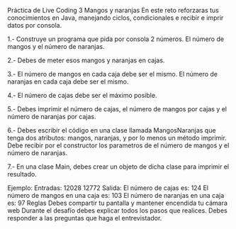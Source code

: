 Práctica de Live Coding 3
Mangos y naranjas
En este reto reforzaras tus conocimientos en Java, manejando ciclos, condicionales e recibir e imprir datos por consola.

1.- Construye un programa que pida por consola 2 números. El número de mangos y el número de naranjas.

2.- Debes de meter esos mangos y naranjas en cajas.

3.- El número de mangos en cada caja debe ser el mismo. El número de naranjas en cada caja debe ser el mismo.

4.- El número de cajas debe ser el máximo posible.

5.- Debes imprimir el número de cajas, el número de mangos por cajas y el número de naranjas por cajas.

6.- Debes escribir el código en una clase llamada MangosNaranjas que tenga dos atributos: mangos, naranjas, y por lo menos un método imprimir. Debe recibir por el constructor los parametros de el número de mangos y el número de naranjas.

7.- En una clase Main, debes crear un objeto de dicha clase para imprimir el resultado.

Ejemplo:
Entradas: 12028 12772
Salida: El número de cajas es: 124 El número de mangos en una caja es: 103 El número de naranjas en una caja es: 97
Reglas
Debes compartir tu pantalla y mantener encendida tu cámara web
Durante el desafío debes explicar todos los pasos que realices.
Debes responder a las preguntas que haga el entrevistador.